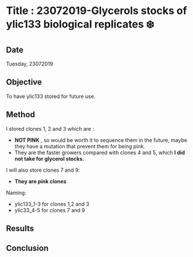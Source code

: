 # Title : 23072019-Glycerols stocks of ylic133 biological replicates :snowflake:

## Date
Tuesday, 23072019

## Objective

To have ylic133 stored for future use.

## Method

I stored clones 1, 2 and 3 which are :
- **NOT PINK** , so would be worth it to sequence them in the future, maybe they have a mutation that prevent them for being pink.
- They are the faster growers compared with clones 4 and 5, which **I did not take for glycerol stocks.**

I will also store clones 7 and 9:
- **They are pink clones**

Naming:
- ylic133_1-3 for clones 1,2 and 3
- ylic33_4-5 for clones 7 and 9

## Results

## Conclusion
